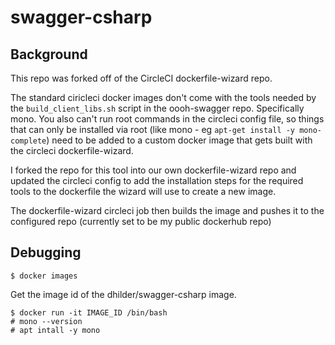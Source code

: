 # swagger-csharp


## Background

This repo was forked off of the CircleCI dockerfile-wizard repo.

The standard ciricleci docker images don't come with the tools needed by the `build_client_libs.sh` script in the oooh-swagger repo. 
Specifically mono. You also can't run root commands in the circleci config file, so things that can only be installed via root 
(like mono - eg `apt-get install -y mono-complete`) need to be added to a custom docker image that gets built with the circleci 
dockerfile-wizard. 

I forked the repo for this tool into our own dockerfile-wizard repo and updated the circleci config to add the installation steps for the 
required tools to the dockerfile the wizard will use to create a new image.

The dockerfile-wizard circleci job then builds the image and pushes it to the configured repo (currently set to be my public dockerhub 
repo)

## Debugging

```
$ docker images
```

Get the image id of the dhilder/swagger-csharp image.

```
$ docker run -it IMAGE_ID /bin/bash
# mono --version
# apt intall -y mono
```
